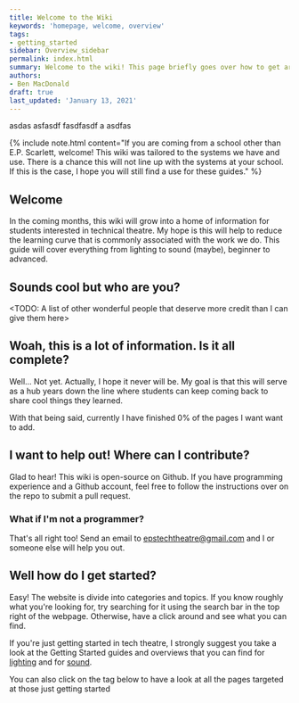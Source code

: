 ```yaml
---
title: Welcome to the Wiki
keywords: 'homepage, welcome, overview'
tags:
- getting_started
sidebar: Overview_sidebar
permalink: index.html
summary: Welcome to the wiki! This page briefly goes over how to get around the website. Other topics will provide more in depth information.
authors:
- Ben MacDonald
draft: true
last_updated: 'January 13, 2021'
---
```


asdas asfasdf  fasdfasdf   a asdfas 





{% include note.html content="If you are coming from a school other than E.P. Scarlett, welcome! This wiki was tailored to the systems we have and use. There is a chance this will not line up with the systems at your school. If this is the case, I hope you will still find a use for these guides." %}
## Welcome

In the coming months, this wiki will grow into a home of information for students interested in technical theatre. My hope is this will help to reduce the learning curve that is commonly associated with the work we do. This guide will cover everything from lighting to sound (maybe), beginner to advanced.

## Sounds cool but who are you?


<TODO: A list of other wonderful people that deserve more credit than I can give them here>

## Woah, this is a lot of information. Is it all complete?

Well... Not yet. Actually, I hope it never will be. My goal is that this will serve as a hub years down the line where students can keep coming back to share cool things they learned.

With that being said, currently I have finished 0% of the pages I want want to add.

## I want to help out! Where can I contribute?

Glad to hear! This wiki is open-source on Github. If you have programming experience and a Github account, feel free to follow the instructions over on the repo to submit a pull request.

### What if I'm not a programmer?

That's all right too! Send an email to [epstechtheatre@gmail.com](mailto:epstechtheatre@gmail.com) and I or someone else will help you out.

## Well how do I get started?

Easy! The website is divide into categories and topics. If you know roughly what you're looking for, try searching for it using the search bar in the top right of the webpage. Otherwise, have a click around and see what you can find. 

If you're just getting started in tech theatre, I strongly suggest you take a look at the Getting Started guides and overviews that you can find for [lighting](Lighting_landing_page) and for [sound](Sound_landing_page).

You can also click on the tag below to have a look at all the pages targeted at those just getting started
